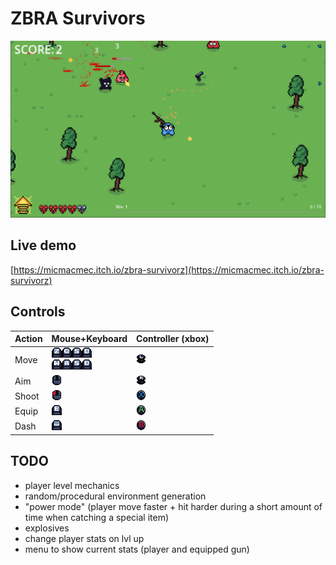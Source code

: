 # ZBRA Survivors

![](./screenshot.png)

## Live demo

[https://micmacmec.itch.io/zbra-survivorz](https://micmacmec.itch.io/zbra-survivorz)

## Controls

| Action | Mouse+Keyboard    | Controller (xbox) |
|--------|-------------------|-------------------|
| Move   | ![](./sprites/ui/controls/keyboard/keyboard-Z.png)![](./sprites/ui/controls/keyboard/keyboard-Q.png)![](./sprites/ui/controls/keyboard/keyboard-S.png)![](./sprites/ui/controls/keyboard/keyboard-D.png)<br>![](./sprites/ui/controls/keyboard/keyboard-W.png)![](./sprites/ui/controls/keyboard/keyboard-A.png)![](./sprites/ui/controls/keyboard/keyboard-S.png)![](./sprites/ui/controls/keyboard/keyboard-D.png)         | ![](./sprites/ui/controls/xbox/xbox-joystick-L.png)      |
| Aim    | ![](./sprites/ui/controls/mouse/mouse.png)             | ![](./sprites/ui/controls/xbox/xbox-joystick-R.png)    |
| Shoot  | ![](./sprites/ui/controls/mouse/mouse-LMB.png) | ![](./sprites/ui/controls/xbox/xbox-X.png)             |
| Equip  | ![](./sprites/ui/controls/keyboard/keyboard-E.png)            | ![](./sprites/ui/controls/xbox/xbox-A.png)              |
| Dash   | ![](./sprites/ui/controls/keyboard/keyboard-SPACE.png)         | ![](./sprites/ui/controls/xbox/xbox-B.png)             |

## TODO

- player level mechanics
- random/procedural environment generation
- "power mode" (player move faster + hit harder during a short amount of time when catching a special item)
- explosives
- change player stats on lvl up
- menu to show current stats (player and equipped gun)
​
